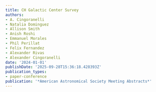 ```yaml
---
title: CH Galactic Center Survey
authors:
- A. Cingoranelli
- Natalia Dominguez
- Allison Smith
- Anish Roshi
- Emmanuel Morales
- Phil Perillat
- Felix Fernandez
- Alexander Rivas
- Alexander Cingoranelli
date: '2024-01-01'
publishDate: '2025-09-28T15:36:18.428393Z'
publication_types:
- paper-conference
publication: '*American Astronomical Society Meeting Abstracts*'
---
```

